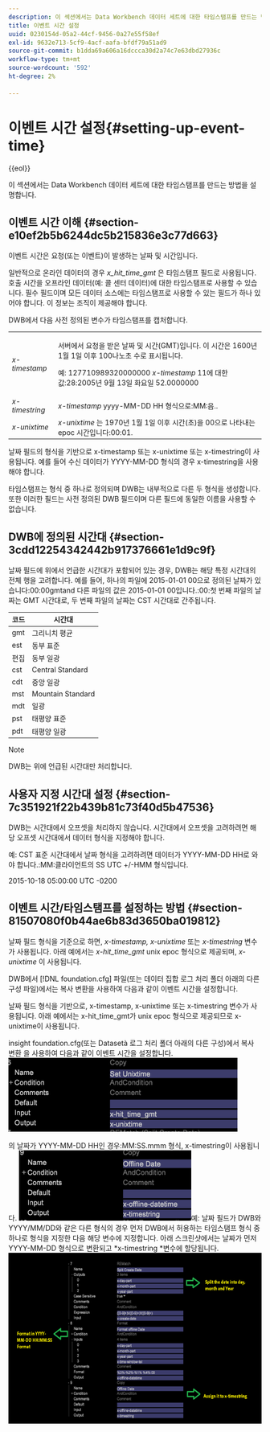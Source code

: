 ```yaml
---
description: 이 섹션에서는 Data Workbench 데이터 세트에 대한 타임스탬프를 만드는 방법을 설명합니다.
title: 이벤트 시간 설정
uuid: 0230154d-05a2-44cf-9456-0a27e55f58ef
exl-id: 9632e713-5cf9-4acf-aafa-bfdf79a51ad9
source-git-commit: b1dda69a606a16dccca30d2a74c7e63dbd27936c
workflow-type: tm+mt
source-wordcount: '592'
ht-degree: 2%

---
```


# 이벤트 시간 설정{#setting-up-event-time}

{{eol}}

이 섹션에서는 Data Workbench 데이터 세트에 대한 타임스탬프를 만드는 방법을 설명합니다.

## 이벤트 시간 이해 {#section-e10ef2b5b6244dc5b215836e3c77d663}

이벤트 시간은 요청(또는 이벤트)이 발생하는 날짜 및 시간입니다.

일반적으로 온라인 데이터의 경우 *x_hit_time_gmt* 은 타임스탬프 필드로 사용됩니다. 호출 시간을 오프라인 데이터(예: 콜 센터 데이터)에 대한 타임스탬프로 사용할 수 있습니다. 필수 필드이며 모든 데이터 소스에는 타임스탬프로 사용할 수 있는 필드가 하나 있어야 합니다. 이 정보는 조직이 제공해야 합니다.

DWB에서 다음 사전 정의된 변수가 타임스탬프를 캡처합니다.

<table id="table_C24BD56CEB4E42F68D645EBB65585D16"> 
 <tbody> 
  <tr> 
   <td colname="col1"><i>x-timestamp</i> </td> 
   <td colname="col2"> <p> 서버에서 요청을 받은 날짜 및 시간(GMT)입니다. 이 시간은 1600년 1월 1일 이후 100나노초 수로 표시됩니다. </p> <p>예: 127710989320000000 <i>x-timestamp</i> 11에 대한 값:28:2005년 9월 13일 화요일 52.0000000 </p> </td> 
  </tr> 
  <tr> 
   <td colname="col1"><i>x-timestring</i> </td> 
   <td colname="col2"> <i>x-timestamp</i> yyyy-MM-DD HH 형식으로:MM:음.. </td> 
  </tr> 
  <tr> 
   <td colname="col1"><i>x-unixtime</i> </td> 
   <td colname="col2"> <i>x-unixtime</i> 는 1970년 1월 1일 이후 시간(초)을 00으로 나타내는 epoc 시간입니다:00:01. </td> 
  </tr> 
 </tbody> 
</table>

날짜 필드의 형식을 기반으로 x-timestamp 또는 x-unixtime 또는 x-timestring이 사용됩니다. 예를 들어 수신 데이터가 YYYY-MM-DD 형식의 경우 x-timestring을 사용해야 합니다.

타임스탬프는 형식 중 하나로 정의되며 DWB는 내부적으로 다른 두 형식을 생성합니다. 또한 이러한 필드는 사전 정의된 DWB 필드이며 다른 필드에 동일한 이름을 사용할 수 없습니다.

## DWB에 정의된 시간대 {#section-3cdd12254342442b917376661e1d9c9f}

날짜 필드에 위에서 언급한 시간대가 포함되어 있는 경우, DWB는 해당 특정 시간대의 전체 행을 고려합니다. 예를 들어, 하나의 파일에 2015-01-01 00으로 정의된 날짜가 있습니다:00:00gmtand 다른 파일의 값은 2015-01-01 00입니다.:00:첫 번째 파일의 날짜는 GMT 시간대로, 두 번째 파일의 날짜는 CST 시간대로 간주됩니다.

| 코드 | 시간대 |
|---|---|
| gmt | 그리니치 평균 |
| est | 동부 표준 |
| 편집 | 동부 일광 |
| cst | Central Standard |
| cdt | 중앙 일광 |
| mst | Mountain Standard |
| mdt | 일광 |
| pst | 태평양 표준 |
| pdt | 태평양 일광 |

>[!NOTE]
>
>DWB는 위에 언급된 시간대만 처리합니다.

## 사용자 지정 시간대 설정 {#section-7c351921f22b439b81c73f40d5b47536}

DWB는 시간대에서 오프셋을 처리하지 않습니다. 시간대에서 오프셋을 고려하려면 해당 오프셋 시간대에서 데이터 형식을 지정해야 합니다.

예: CST 표준 시간대에서 날짜 형식을 고려하려면 데이터가 YYYY-MM-DD HH로 와야 합니다.:MM:클라이언트의 SS UTC +/-HMM 형식입니다.

2015-10-18 05:00:00 UTC -0200

## 이벤트 시간/타임스탬프를 설정하는 방법 {#section-81507080f0b44ae6b83d3650ba019812}

날짜 필드 형식을 기준으로 하면, *x-timestamp, x-unixtime* 또는 *x-timestring* 변수가 사용됩니다. 아래 예에서는 *x-hit_time_gmt* unix epoc 형식으로 제공되며, *x-unixtime* 이 사용됩니다.

DWB에서 [!DNL foundation.cfg] 파일(또는 데이터 집합 로그 처리 폴더 아래의 다른 구성 파일)에서는 복사 변환을 사용하여 다음과 같이 이벤트 시간을 설정합니다.

날짜 필드 형식을 기반으로, x-timestamp, x-unixtime 또는 x-timestring 변수가 사용됩니다. 아래 예에서는 x-hit_time_gmt가 unix epoc 형식으로 제공되므로 x-unixtime이 사용됩니다.

insight foundation.cfg(또는 Datasetà 로그 처리 폴더 아래의 다른 구성)에서 복사 변환 을 사용하여 다음과 같이 이벤트 시간을 설정합니다. ![](assets/dwb_impl_timestamp1.png)

의 날짜가 YYYY-MM-DD HH인 경우:MM:SS.mmm 형식, x-timestring이 사용됩니다. ![](assets/dwb_impl_timestamp2.png)예: 날짜 필드가 DWB와 YYYY/MM/DD와 같은 다른 형식의 경우 먼저 DWB에서 허용하는 타임스탬프 형식 중 하나로 형식을 지정한 다음 해당 변수에 지정합니다. 아래 스크린샷에서는 날짜가 먼저 YYYY-MM-DD 형식으로 변환되고 *x-timestring *변수에 할당됩니다. ![](assets/dwb_impl_timestamp3.png)
